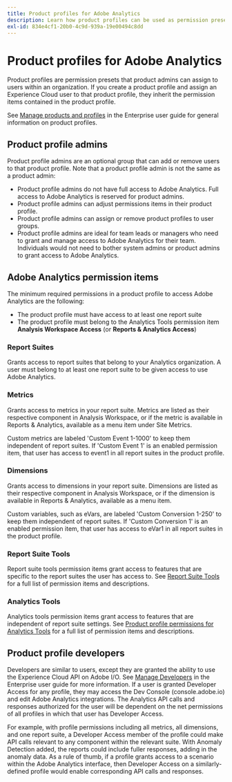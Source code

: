 ```yaml
---
title: Product profiles for Adobe Analytics
description: Learn how product profiles can be used as permission presets that product admins can assign to users within an organization.
exl-id: 834e4cf1-20b0-4c9d-939a-19e00494c8dd
---
```

# Product profiles for Adobe Analytics

Product profiles are permission presets that product admins can assign to users within an organization. If you create a product profile and assign an Experience Cloud user to that product profile, they inherit the permission items contained in the product profile.

See [Manage products and profiles](https://helpx.adobe.com/enterprise/using/manage-products-and-profiles.html) in the Enterprise user guide for general information on product profiles.

## Product profile admins

Product profile admins are an optional group that can add or remove users to that product profile. Note that a product profile admin is not the same as a product admin:

* Product profile admins do not have full access to Adobe Analytics. Full access to Adobe Analytics is reserved for product admins.
* Product profile admins can adjust permissions items in their product profile.
* Product profile admins can assign or remove product profiles to user groups.
* Product profile admins are ideal for team leads or managers who need to grant and manage access to Adobe Analytics for their team. Individuals would not need to bother system admins or product admins to grant access to Adobe Analytics.

## Adobe Analytics permission items

The minimum required permissions in a product profile to access Adobe Analytics are the following:

* The product profile must have access to at least one report suite
* The product profile must belong to the Analytics Tools permission item **Analysis Workspace Access** (or **Reports & Analytics Access**)

### Report Suites

Grants access to report suites that belong to your Analytics organization. A user must belong to at least one report suite to be given access to use Adobe Analytics.

### Metrics

Grants access to metrics in your report suite. Metrics are listed as their respective component in Analysis Workspace, or if the metric is available in Reports & Analytics, available as a menu item under Site Metrics.

Custom metrics are labeled 'Custom Event 1-1000' to keep them independent of report suites. If 'Custom Event 1' is an enabled permission item, that user has access to event1 in all report suites in the product profile.

### Dimensions

Grants access to dimensions in your report suite. Dimensions are listed as their respective component in Analysis Workspace, or if the dimension is available in Reports & Analytics, available as a menu item.

Custom variables, such as eVars, are labeled 'Custom Conversion 1-250' to keep them independent of report suites. If 'Custom Conversion 1' is an enabled permission item, that user has access to eVar1 in all report suites in the product profile.

### Report Suite Tools

Report suite tools permission items grant access to features that are specific to the report suites the user has access to. See [Report Suite Tools](report-suite-tools.md) for a full list of permission items and descriptions.

### Analytics Tools

Analytics tools permission items grant access to features that are independent of report suite settings. See [Product profile permissions for Analytics Tools](analytics-tools.md) for a full list of permission items and descriptions.

## Product profile developers

Developers are similar to users, except they are granted the ability to use the Experience Cloud API on Adobe I/O. See [Manage Developers](https://helpx.adobe.com/enterprise/using/manage-developers.html) in the Enterprise user guide for more information. If a user is granted Developer Access for any profile, they may access the Dev Console (console.adobe.io) and edit Adobe Analytics integrations. The Analytics API calls and responses authorized for the user will be dependent on the net permissions of all profiles in which that user has Developer Access. 

For example, with profile permissions including all metrics, all dimensions, and one report suite, a Developer Access member of the profile could make API calls relevant to any component within the relevant suite. With Anomaly Detection added, the reports could include fuller responses, adding in the anomaly data. As a rule of thumb, if a profile grants access to a scenario within the Adobe Analytics interface, then Developer Access on a similarly-defined profile would enable corresponding API calls and responses.

